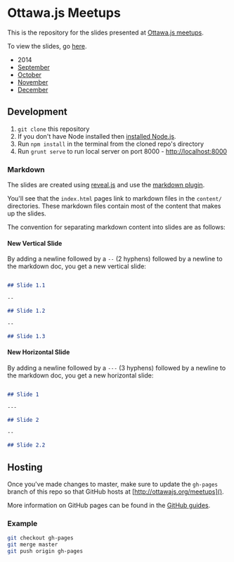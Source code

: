 # Ottawa.js Meetups

This is the repository for the slides presented at [Ottawa.js meetups](http://ottawajs.org).

To view the slides, go [here](http://ottawajs.org/meetups/).

- 2014
 - [September](2014/09-september)
 - [October](2014/10-october)
 - [November](2014/11-november)
 - [December](2014/12-december)

## Development

1) ``git clone`` this repository
2) If you don't have Node installed then [installed Node.js](https://github.com/joyent/node/wiki/installation).
3) Run ``npm install`` in the terminal from the cloned repo's directory
4) Run ``grunt serve`` to run local server on port 8000 - [http://localhost:8000]()


### Markdown

The slides are created using [reveal.js](https://github.com/hakimel/reveal.js) and use the [markdown plugin](https://github.com/hakimel/reveal.js#external-markdown).

You'll see that the ``index.html`` pages link to markdown files in the ``content/`` directories. These markdown files contain most of the content that makes up the slides.

The convention for separating markdown content into slides are as follows:

#### New Vertical Slide

By adding a newline followed by a ``--`` (2 hyphens) followed by a newline to the markdown doc, you get a new vertical slide:

```markdown

## Slide 1.1

--

## Slide 1.2

--

## Slide 1.3


```

#### New Horizontal Slide

By adding a newline followed by a ``---`` (3 hyphens) followed by a newline to the markdown doc, you get a new horizontal slide:

```markdown

## Slide 1

---

## Slide 2

--

## Slide 2.2


```



## Hosting

Once you've made changes to master, make sure to update the ``gh-pages`` branch of this repo so that GitHub hosts at [http://ottawajs.org/meetups]().

More information on GitHub pages can be found in the [GitHub guides](https://help.github.com/articles/creating-project-pages-manually).

### Example

```bash
git checkout gh-pages
git merge master
git push origin gh-pages
```